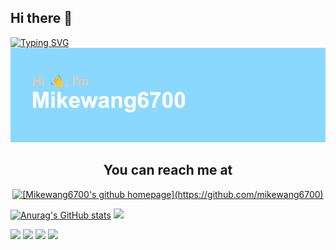 ## Hi there 👋
[![Typing SVG](https://readme-typing-svg.demolab.com?font=Fira+Code&pause=1000&color=BBE8F7&width=435&lines=Coding+to+make+a+difference)](https://git.io/typing-svg)
![img](/header.png)</center>

<h2 align="center">You can reach me at</h2>

<p align="center">
    <a href="#">
        <img src="https://d2fltix0v2e0sb.cloudfront.net/dev-badge.svg" alt="[Mikewang6700's github homepage](https://github.com/mikewang6700)" height="30" width="30">
    </a>
</p>

[![Anurag's GitHub stats](https://github-readme-stats.vercel.app/api?username=mikewang6700)](https://github.com/anuraghazra/github-readme-stats)
![](http://github-profile-summary-cards.vercel.app/api/cards/profile-details?username=mikewang6700&theme=react)

![](http://github-profile-summary-cards.vercel.app/api/cards/repos-per-language?username=mikewang6700&theme=react) ![](http://github-profile-summary-cards.vercel.app/api/cards/most-commit-language?username=mikewang6700&theme=react)
![](http://github-profile-summary-cards.vercel.app/api/cards/stats?username=mikewang6700&theme=react) ![](http://github-profile-summary-cards.vercel.app/api/cards/productive-time?username=mikewang6700&theme=react&utcOffset=8)
